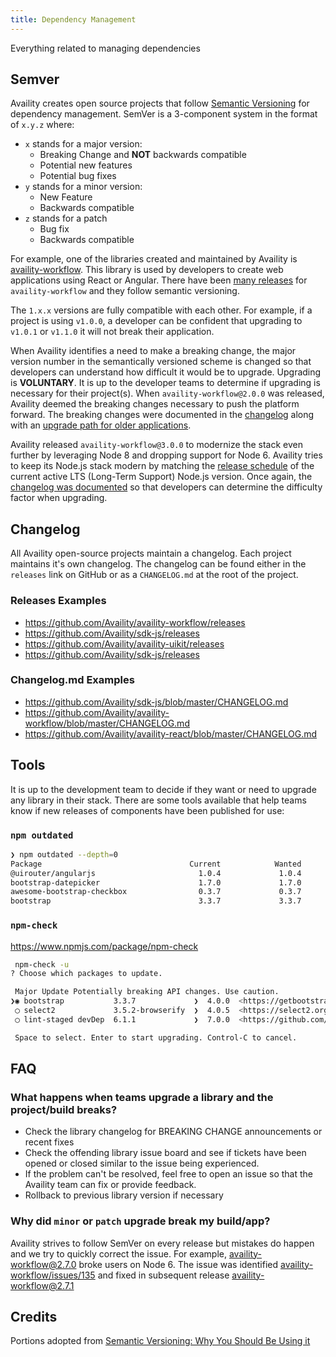 ```yaml
---
title: Dependency Management
---
```


Everything related to managing dependencies

## Semver

Availity creates open source projects that follow [Semantic Versioning](https://semver.org/) for dependency management. SemVer is a 3-component system in the format of `x.y.z` where:

-   `x` stands for a major version:
    -   Breaking Change and **NOT** backwards compatible
    -   Potential new features
    -   Potential bug fixes
-   `y` stands for a minor version:
    -   New Feature
    -   Backwards compatible
-   `z` stands for a patch
    -   Bug fix
    -   Backwards compatible

For example, one of the libraries created and maintained by Availity is [availity-workflow](https://github.com/Availity/availity-workflow). This library is used by developers to create web applications using React or Angular. There have been [many releases](https://github.com/Availity/availity-workflow/tags) for `availity-workflow` and they follow semantic versioning.

The `1.x.x` versions are fully compatible with each other. For example, if a project is using `v1.0.0`, a developer can be confident that upgrading to `v1.0.1` or `v1.1.0` it will not break their application.

When Availity identifies a need to make a breaking change, the major version number in the semantically versioned scheme is changed so that developers can understand how difficult it would be to upgrade. Upgrading is **VOLUNTARY**. It is up to the developer teams to determine if upgrading is necessary for their project(s). When `availity-workflow@2.0.0` was released, Availity deemed the breaking changes necessary to push the platform forward. The breaking changes were documented in the [changelog](https://github.com/Availity/availity-workflow/releases/tag/v2.0.0) along with an [upgrade path for older applications](https://github.com/Availity/availity-toolkit/wiki/Upgrading-to-availity-angular-2.x-and-availity-workflow-2.x).

Availity released `availity-workflow@3.0.0` to modernize the stack even further by leveraging Node 8 and dropping support for Node 6. Availity tries to keep its Node.js stack modern by matching the [release schedule](https://github.com/nodejs/Release#release-schedule) of the current active LTS (Long-Term Support) Node.js version. Once again, the [changelog was documented](https://github.com/Availity/availity-workflow/releases/tag/v3.0.0) so that developers can determine the difficulty factor when upgrading.

## Changelog

All Availity open-source projects maintain a changelog. Each project maintains it's own changelog. The changelog can be found either in the `releases` link on GitHub or as a `CHANGELOG.md` at the root of the project.

### Releases Examples

-   <https://github.com/Availity/availity-workflow/releases>
-   <https://github.com/Availity/sdk-js/releases>
-   <https://github.com/Availity/availity-uikit/releases>
-   <https://github.com/Availity/sdk-js/releases>

### Changelog.md Examples

-   <https://github.com/Availity/sdk-js/blob/master/CHANGELOG.md>
-   <https://github.com/Availity/availity-workflow/blob/master/CHANGELOG.md>
-   <https://github.com/Availity/availity-react/blob/master/CHANGELOG.md>

## Tools

It is up to the development team to decide if they want or need to upgrade any library in their stack. There are some tools available that help teams know if new releases of components have been published for use:

### `npm outdated`

```bash
❯ npm outdated --depth=0
Package                                 Current            Wanted        Latest  Location
@uirouter/angularjs                       1.0.4             1.0.4        1.0.15  availity-toolkit > availity-angular
bootstrap-datepicker                      1.7.0             1.7.0         1.7.1  availity-toolkit > availity-angular
awesome-bootstrap-checkbox                0.3.7             0.3.7         1.0.0  availity-toolkit > availity-uikit
bootstrap                                 3.3.7             3.3.7         4.0.0  availity-toolkit > availity-uikit
```

### `npm-check`

<https://www.npmjs.com/package/npm-check>

```bash
 npm-check -u
? Choose which packages to update.

 Major Update Potentially breaking API changes. Use caution.
❯◉ bootstrap           3.3.7             ❯  4.0.0  <https://getbootstrap.com>
 ◯ select2             3.5.2-browserify  ❯  4.0.5  <https://select2.org>
 ◯ lint-staged devDep  6.1.1             ❯  7.0.0  <https://github.com/okonet/lint-staged#readme>

 Space to select. Enter to start upgrading. Control-C to cancel.
```

## FAQ

### What happens when teams upgrade a library and the project/build breaks?

-   Check the library changelog for BREAKING CHANGE announcements or recent fixes
-   Check the offending library issue board and see if tickets have been
    opened or closed similar to the issue being experienced.
-   If the problem can't be resolved, feel free to open an issue so that the Availity team can fix or provide feedback.
-   Rollback to previous library version if necessary

### Why did `minor` or `patch` upgrade break my build/app?

Availity strives to follow SemVer on every release but mistakes do happen and we try to quickly correct the issue. For example, [availity-workflow@2.7.0](https://github.com/Availity/availity-workflow/releases/tag/v2.7.0) broke users on Node 6. The issue was identified [availity-workflow/issues/135](https://github.com/Availity/availity-workflow/issues/135) and fixed in subsequent release [availity-workflow@2.7.1](https://github.com/Availity/availity-workflow/releases/tag/v2.7.1)

## Credits

Portions adopted from [Semantic Versioning: Why You Should Be Using it](https://www.sitepoint.com/semantic-versioning-why-you-should-using/)
